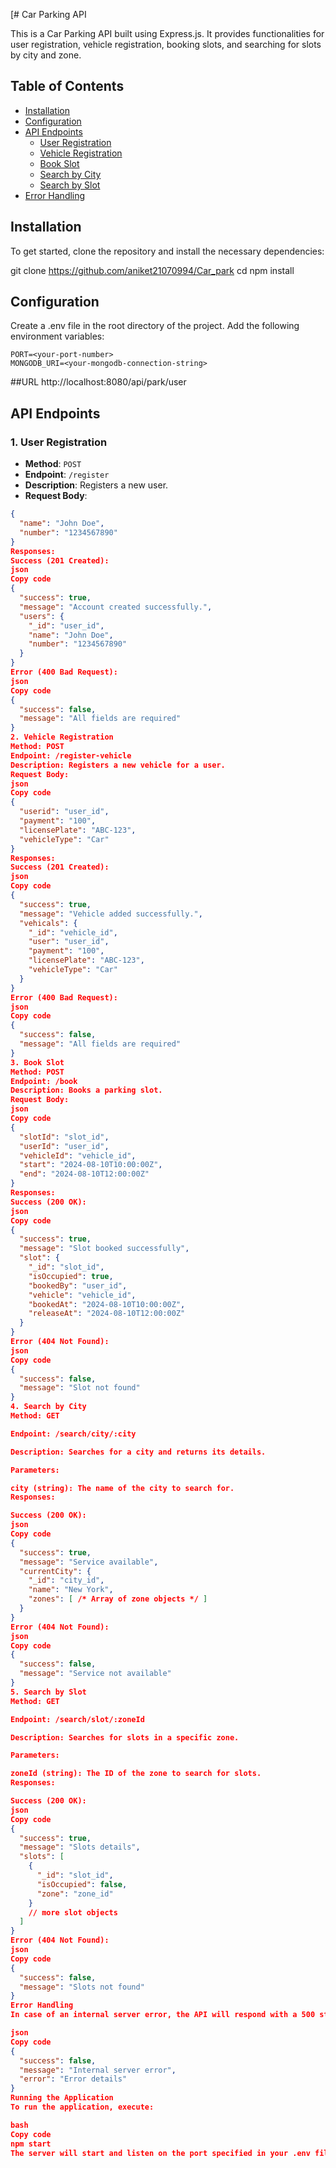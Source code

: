 [# Car Parking API

This is a Car Parking API built using Express.js. It provides functionalities for user registration, vehicle registration, booking slots, and searching for slots by city and zone.

## Table of Contents

- [Installation](#installation)
- [Configuration](#configuration)
- [API Endpoints](#api-endpoints)
  - [User Registration](#user-registration)
  - [Vehicle Registration](#vehicle-registration)
  - [Book Slot](#book-slot)
  - [Search by City](#search-by-city)
  - [Search by Slot](#search-by-slot)
- [Error Handling](#error-handling)

## Installation

To get started, clone the repository and install the necessary dependencies:


git clone https://github.com/aniket21070994/Car_park
cd <project-directory>
npm install
## Configuration
Create a .env file in the root directory of the project.
Add the following environment variables:
```
PORT=<your-port-number>
MONGODB_URI=<your-mongodb-connection-string>
```


##URL http://localhost:8080/api/park/user
## API Endpoints

### 1. User Registration

- **Method**: `POST`
- **Endpoint**: `/register`
- **Description**: Registers a new user.
- **Request Body**:

```json
{
  "name": "John Doe",
  "number": "1234567890"
}
Responses:
Success (201 Created):
json
Copy code
{
  "success": true,
  "message": "Account created successfully.",
  "users": {
    "_id": "user_id",
    "name": "John Doe",
    "number": "1234567890"
  }
}
Error (400 Bad Request):
json
Copy code
{
  "success": false,
  "message": "All fields are required"
}
2. Vehicle Registration
Method: POST
Endpoint: /register-vehicle
Description: Registers a new vehicle for a user.
Request Body:
json
Copy code
{
  "userid": "user_id",
  "payment": "100",
  "licensePlate": "ABC-123",
  "vehicleType": "Car"
}
Responses:
Success (201 Created):
json
Copy code
{
  "success": true,
  "message": "Vehicle added successfully.",
  "vehicals": {
    "_id": "vehicle_id",
    "user": "user_id",
    "payment": "100",
    "licensePlate": "ABC-123",
    "vehicleType": "Car"
  }
}
Error (400 Bad Request):
json
Copy code
{
  "success": false,
  "message": "All fields are required"
}
3. Book Slot
Method: POST
Endpoint: /book
Description: Books a parking slot.
Request Body:
json
Copy code
{
  "slotId": "slot_id",
  "userId": "user_id",
  "vehicleId": "vehicle_id",
  "start": "2024-08-10T10:00:00Z",
  "end": "2024-08-10T12:00:00Z"
}
Responses:
Success (200 OK):
json
Copy code
{
  "success": true,
  "message": "Slot booked successfully",
  "slot": {
    "_id": "slot_id",
    "isOccupied": true,
    "bookedBy": "user_id",
    "vehicle": "vehicle_id",
    "bookedAt": "2024-08-10T10:00:00Z",
    "releaseAt": "2024-08-10T12:00:00Z"
  }
}
Error (404 Not Found):
json
Copy code
{
  "success": false,
  "message": "Slot not found"
}
4. Search by City
Method: GET

Endpoint: /search/city/:city

Description: Searches for a city and returns its details.

Parameters:

city (string): The name of the city to search for.
Responses:

Success (200 OK):
json
Copy code
{
  "success": true,
  "message": "Service available",
  "currentCity": {
    "_id": "city_id",
    "name": "New York",
    "zones": [ /* Array of zone objects */ ]
  }
}
Error (404 Not Found):
json
Copy code
{
  "success": false,
  "message": "Service not available"
}
5. Search by Slot
Method: GET

Endpoint: /search/slot/:zoneId

Description: Searches for slots in a specific zone.

Parameters:

zoneId (string): The ID of the zone to search for slots.
Responses:

Success (200 OK):
json
Copy code
{
  "success": true,
  "message": "Slots details",
  "slots": [
    {
      "_id": "slot_id",
      "isOccupied": false,
      "zone": "zone_id"
    }
    // more slot objects
  ]
}
Error (404 Not Found):
json
Copy code
{
  "success": false,
  "message": "Slots not found"
}
Error Handling
In case of an internal server error, the API will respond with a 500 status code and a message indicating the error:

json
Copy code
{
  "success": false,
  "message": "Internal server error",
  "error": "Error details"
}
Running the Application
To run the application, execute:

bash
Copy code
npm start
The server will start and listen on the port specified in your .env file.

